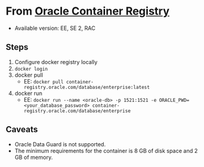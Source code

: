# From [Oracle Container Registry](https://container-registry.oracle.com/pls/apex/f?p=113:1:921071864780:::1:P1_BUSINESS_AREA:3)
- Available version: EE, SE 2, RAC
    
## Steps 
1. Configure docker registry locally
1. `docker login`
1. docker pull
    - EE: `docker pull container-registry.oracle.com/database/enterprise:latest`
1. docker run
    - EE: `docker run --name <oracle-db> -p 1521:1521 -e ORACLE_PWD=<your_database_password> container-registry.oracle.com/database/enterprise`

## Caveats
- Oracle Data Guard is not supported.
- The minimum requirements for the container is 8 GB of disk space and 2 GB of memory.
